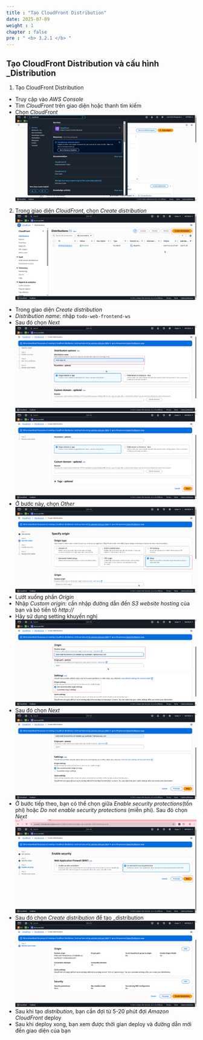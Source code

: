 ```yaml
---
title : "Tạo CloudFront Distribution"
date: 2025-07-09 
weight : 1 
chapter : false
pre : " <b> 3.2.1 </b> "
---
```

## Tạo CloudFront Distribution và cấu hình _Distribution
1. Tạo CloudFront Distribution
- Truy cập vào _AWS Console_
- Tìm _CloudFront_ trên giao diện hoặc thanh tìm kiếm 
- Chọn _CloudFront_
![CloudFront](/images/3.CloudFront/01-CloudFront.png)
2. Trong giao diện _CloudFront_, chọn _Create distribution_
![CloudFront](/images/3.CloudFront/02-CloudFront.png)
-  Trong giao diện _Create distribution_
- _Distribution name_: nhập ```todo-web-frontend-ws```
- Sau đó chọn _Next_
![CloudFront](/images/3.CloudFront/03-CloudFront.png)
![CloudFront](/images/3.CloudFront/04-CloudFront.png)
- Ở bước này, chọn _Other_ 
![CloudFront](/images/3.CloudFront/05-CloudFront.png)
- Lướt xuống phần _Origin_
- Nhập _Custom origin_: cần nhập đường dẫn đến _S3 website hosting_ của bạn và bỏ tiền tố _http://_
- Hãy sử dụng setting khuyến nghị 
![CloudFront](/images/3.CloudFront/06-CloudFront.png)
- Sau đó chọn _Next_
![CloudFront](/images/3.CloudFront/07-CloudFront.png)
- Ở bước tiếp theo, bạn có thể chọn giữa _Enable security protections_(tốn phí) hoặc _Do not enable security protections_ (miễn phí). Sau đó chọn _Next_
![CloudFront](/images/3.CloudFront/08-CloudFront.png)
- Sau đó chọn _Create distribution_ để tạo _distribution
![CloudFront](/images/3.CloudFront/09-CloudFront.png)
- Sau khi tạo _distribution_, bạn cần đợi từ 5-20 phút đợi _Amazon CloudFront_ deploy
- Sau khi deploy xong, bạn xem được thời gian deploy và đường dẫn mới đến giao diện của bạn
